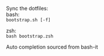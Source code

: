 Sync the dotfiles:  
bash:  
`bootstrap.sh [-f]`  

zsh:  
`bash bootstrap.zsh`  

Auto completion sourced from bash-it  